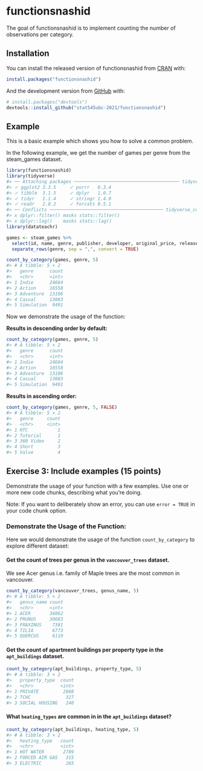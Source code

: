 
<!-- README.md is generated from README.Rmd. Please edit that file -->

# functionsnashid

<!-- badges: start -->
<!-- badges: end -->

The goal of functionsnashid is to implement counting the number of
observations per category.

## Installation

You can install the released version of functionsnashid from
[CRAN](https://CRAN.R-project.org) with:

``` r
install.packages("functionsnashid")
```

And the development version from [GitHub](https://github.com/) with:

``` r
# install.packages("devtools")
devtools::install_github("stat545ubc-2021/functionsnashid")
```

## Example

This is a basic example which shows you how to solve a common problem.

In the following example, we get the number of games per genre from the
steam_games dataset.

``` r
library(functionsnashid)
library(tidyverse)
#> ── Attaching packages ─────────────────────────────────────── tidyverse 1.3.1 ──
#> ✓ ggplot2 3.3.5     ✓ purrr   0.3.4
#> ✓ tibble  3.1.5     ✓ dplyr   1.0.7
#> ✓ tidyr   1.1.4     ✓ stringr 1.4.0
#> ✓ readr   2.0.2     ✓ forcats 0.5.1
#> ── Conflicts ────────────────────────────────────────── tidyverse_conflicts() ──
#> x dplyr::filter() masks stats::filter()
#> x dplyr::lag()    masks stats::lag()
library(datateachr)

games <- steam_games %>%
  select(id, name, genre, publisher, developer, original_price, release_date, all_reviews) %>%
  separate_rows(genre, sep = ",", convert = TRUE)

count_by_category(games, genre, 5)
#> # A tibble: 5 × 2
#>   genre      count
#>   <chr>      <int>
#> 1 Indie      24684
#> 2 Action     16558
#> 3 Adventure  13106
#> 4 Casual     13083
#> 5 Simulation  9491
```

Now we demonstrate the usage of the function:

**Results in descending order by default:**

``` r
count_by_category(games, genre, 5)
#> # A tibble: 5 × 2
#>   genre      count
#>   <chr>      <int>
#> 1 Indie      24684
#> 2 Action     16558
#> 3 Adventure  13106
#> 4 Casual     13083
#> 5 Simulation  9491
```

**Results in ascending order:**

``` r
count_by_category(games, genre, 5, FALSE)
#> # A tibble: 5 × 2
#>   genre     count
#>   <chr>     <int>
#> 1 HTC           1
#> 2 Tutorial      1
#> 3 360 Video     2
#> 4 Short         3
#> 5 Valve         4
```

## Exercise 3: Include examples (15 points)

Demonstrate the usage of your function with a few examples. Use one or
more new code chunks, describing what you’re doing.

Note: If you want to deliberately show an error, you can use
`error = TRUE` in your code chunk option.

### Demonstrate the Usage of the Function:

Here we would demonstrate the usage of the function `count_by_category`
to explore different dataset:

#### Get the count of trees per genus in the `vancouver_trees` dataset.

We see Acer genus i.e. family of Maple trees are the most common in
vancouver.

``` r
count_by_category(vancouver_trees, genus_name, 5)
#> # A tibble: 5 × 2
#>   genus_name count
#>   <chr>      <int>
#> 1 ACER       36062
#> 2 PRUNUS     30683
#> 3 FRAXINUS    7381
#> 4 TILIA       6773
#> 5 QUERCUS     6119
```

#### Get the count of apartment buildings per property type in the `apt_buildings` dataset.

``` r
count_by_category(apt_buildings, property_type, 5)
#> # A tibble: 3 × 2
#>   property_type  count
#>   <chr>          <int>
#> 1 PRIVATE         2888
#> 2 TCHC             327
#> 3 SOCIAL HOUSING   240
```

#### What `heating_types` are common in in the `apt_buildings` dataset?

``` r
count_by_category(apt_buildings, heating_type, 5)
#> # A tibble: 3 × 2
#>   heating_type   count
#>   <chr>          <int>
#> 1 HOT WATER       2789
#> 2 FORCED AIR GAS   315
#> 3 ELECTRIC         265
```
